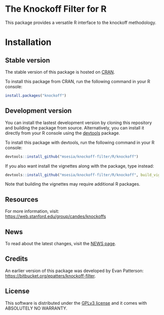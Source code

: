 The Knockoff Filter for R
==========================

This package provides a versatile R interface to the knockoff methodology.

# Installation

## Stable version

The stable version of this package is hosted on [CRAN](https://cran.r-project.org/package=knockoff). 

To install this package from CRAN, run the following command in your R console:
```r
install.packages("knockoff")
```

## Development version

You can install the lastest development version by cloning this repository and building the package from source. Alternatively, you can install it directly from your R console using the [devtools](https://CRAN.R-project.org/package=devtools) package.

To install this package with devtools, run the following command in your R console:

```r
devtools::install_github("msesia/knockoff-filter/R/knockoff")
```

If you also want install the vignettes along with the package, type instead:

```r
devtools::install_github("msesia/knockoff-filter/R/knockoff", build_vignette = TRUE)
```

Note that building the vignettes may require additional R packages.

## Resources
For more information, visit: https://web.stanford.edu/group/candes/knockoffs

## News

To read about the latest changes, visit the [NEWS page](knockoff/NEWS).

## Credits

An earlier version of this package was developed by Evan Patterson: https://bitbucket.org/epatters/knockoff-filter.

## License

This software is distributed under the [GPLv3 license](https://www.gnu.org/licenses/gpl-3.0.en.html) and it comes with ABSOLUTELY NO WARRANTY.